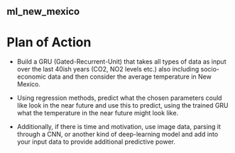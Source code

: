 ## ml_new_mexico

# Plan of Action
- Build a GRU (Gated-Recurrent-Unit) that takes all types of data as input over the last 40ish years (CO2, NO2 levels etc.) also including socio-economic data and then consider the average temperature in New Mexico. 

- Using regression methods, predict what the chosen parameters could like look in the near future and use this to predict, using the trained GRU what the temperature in the near future might look like. 

- Additionally, if there is time and motivation, use image data, parsing it through a CNN, or another kind of deep-learning model and add into your input data to provide additional predictive power.
